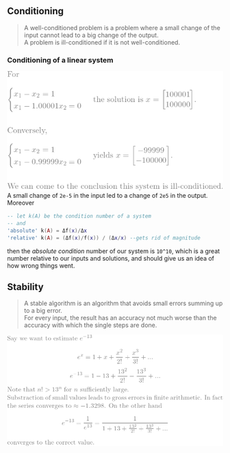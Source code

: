 ## Conditioning
>A well-conditioned problem is a problem where a small change of the input cannot lead to a big change of the output.  
>A problem is ill-conditioned if it is not well-conditioned.
### Conditioning of a linear system
![#ill](/img/cond/ill.png)  
A small change of `2e-5` in the input led to a change of `2e5` in the output.  
Moreover
```lua
-- let k(A) be the condition number of a system
-- and
'absolute' k(A) = Δf(x)/Δx
'relative' k(A) = (Δf(x)/f(x)) / (Δx/x) --gets rid of magnitude
```
then the *absolute condition* number of our system is `10^10`, which is a great number relative to our inputs and solutions, and should give us an idea of how wrong things went. 
## Stability
> A stable algorithm is an algorithm that avoids small errors summing up to a big error.  
> For every input, the result has an accuracy not much worse than the accuracy with which the single steps are done.  

![e](/img/cond/e.png)
